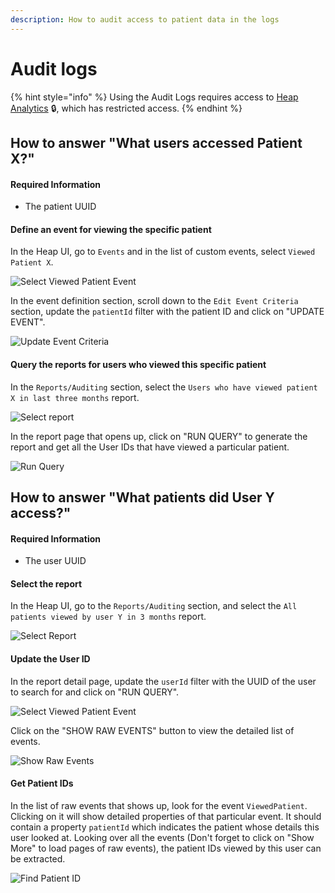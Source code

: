 ```yaml
---
description: How to audit access to patient data in the logs
---
```


# Audit logs

{% hint style="info" %}
Using the Audit Logs requires access to [Heap Analytics](https://heapanalytics.com/app/) 🔒, which has restricted access.
{% endhint %}

## How to answer "What users accessed Patient X?"

#### Required Information

* The patient UUID

#### **Define an event for viewing the specific patient**

In the Heap UI, go to `Events` and in the list of custom events, select `Viewed Patient X`.

![Select Viewed Patient Event](https://github.com/simpledotorg/documentation/raw/master/assets/img_1.png)

In the event definition section, scroll down to the `Edit Event Criteria` section, update the `patientId` filter with the patient ID and click on "UPDATE EVENT".

![Update Event Criteria](https://github.com/simpledotorg/documentation/raw/master/assets/img_2.png)

#### **Query the reports for users who viewed this specific patient**

In the `Reports/Auditing` section, select the `Users who have viewed patient X in last three months` report.

![Select report](https://github.com/simpledotorg/documentation/raw/master/assets/img_3.png)

In the report page that opens up, click on "RUN QUERY" to generate the report and get all the User IDs that have viewed a particular patient.

![Run Query](https://github.com/simpledotorg/documentation/raw/master/assets/img_4.png)

## How to answer "What patients did User Y access?"

#### Required Information

* The user UUID

#### **Select the report**

In the Heap UI, go to the `Reports/Auditing` section, and select the `All patients viewed by user Y in 3 months` report.

![Select Report](https://github.com/simpledotorg/documentation/raw/master/assets/img_5.png)

#### **Update the User ID**

In the report detail page, update the `userId` filter with the UUID of the user to search for and click on "RUN QUERY".

![Select Viewed Patient Event](https://github.com/simpledotorg/documentation/raw/master/assets/img_6.png)

Click on the "SHOW RAW EVENTS" button to view the detailed list of events.

![Show Raw Events](https://github.com/simpledotorg/documentation/raw/master/assets/img_7.png)

#### **Get Patient IDs**

In the list of raw events that shows up, look for the event `ViewedPatient`. Clicking on it will show detailed properties of that particular event. It should contain a property `patientId` which indicates the patient whose details this user looked at. Looking over all the events \(Don't forget to click on "Show More" to load pages of raw events\), the patient IDs viewed by this user can be extracted.

![Find Patient ID](https://github.com/simpledotorg/documentation/raw/master/assets/img_8.png) 

